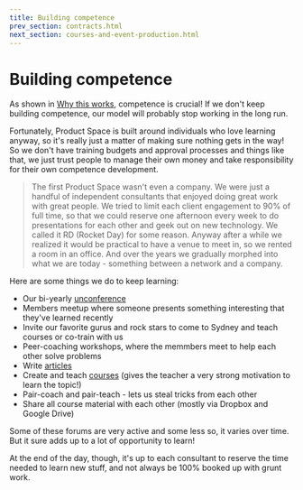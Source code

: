 ```yaml
---
title: Building competence
prev_section: contracts.html
next_section: courses-and-event-production.html
---
```


Building competence
===================

As shown in [Why this works](why-this-works.html), competence is crucial! If we don't keep building competence, our model will probably stop working in the long run.

Fortunately, Product Space is built around individuals who love learning anyway, so it's really just a matter of making sure nothing gets in the way! So we don't have training budgets and approval processes and things like that, we just trust people to manage their own money and take responsibility for their own competence development.

> The first Product Space wasn't even a company. We were just a handful of independent consultants that enjoyed doing great work with great people. We tried to limit each client engagement to 90% of full time, so that we could reserve one afternoon every week to do presentations for each other and geek out on new technology. We called it RD (Rocket Day) for some reason. Anyway after a while we realized it would be practical to have a venue to meet in, so we rented a room in an office. And over the years we gradually morphed into what we are today - something between a network and a company.

Here are some things we do to keep learning:

-   Our bi-yearly [unconference](unconference.html)
-   Members meetup where someone presents something interesting that they've learned recently
-   Invite our favorite gurus and rock stars to come to Sydney and teach courses or co-train with us
-   Peer-coaching workshops, where the memmbers meet to help each other solve problems
-   Write [articles](https://www.theproductspace.com)
-   Create and teach [courses](https://www.theproductspace.com) (gives the teacher a very strong motivation to learn the topic!)
-   Pair-coach and pair-teach - lets us steal tricks from each other
-   Share all course material with each other (mostly via Dropbox and Google Drive)

Some of these forums are very active and some less so, it varies over time. But it sure adds up to a lot of opportunity to learn!

At the end of the day, though, it's up to each consultant to reserve the time needed to learn new stuff, and not always be 100% booked up with grunt work.
